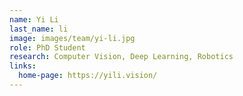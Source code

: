 ```yaml
---
name: Yi Li
last_name: li
image: images/team/yi-li.jpg
role: PhD Student
research: Computer Vision, Deep Learning, Robotics
links:
  home-page: https://yili.vision/
---
```


